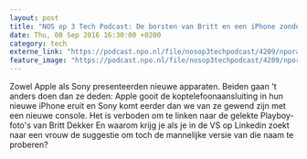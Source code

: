 ```yaml
---
layout: post
title: "NOS op 3 Tech Podcast: De borsten van Britt en een iPhone zonder koptelefooningang"
date: Thu, 08 Sep 2016 16:30:00 +0200
category: tech
externe_link: "https://podcast.npo.nl/file/nosop3techpodcast/4209/nporadio1_nosop3techpodcast_20160908_nos-op-3-tech-podcast-de-borsten-van-britt-en-een-iphone-zonder-koptelefooningang.mp3"
feature_image: "https://podcast.npo.nl/file/nosop3techpodcast/4209/nporadio1_nosop3techpodcast_20160908_nos-op-3-tech-podcast-de-borsten-van-britt-en-een-iphone-zonder-koptelefooningang.mp3"
---
```


Zowel Apple als Sony presenteerden nieuwe apparaten. Beiden gaan 't anders doen dan ze deden: Apple gooit de koptelefoonaansluiting in hun nieuwe iPhone eruit en Sony komt eerder dan we van ze gewend zijn met een nieuwe console.
Het is verboden om te linken naar de gelekte Playboy-foto's van Britt Dekker
En waarom krijg je als je in de VS op Linkedin zoekt naar een vrouw de suggestie om toch de mannelijke versie van die naam te proberen?<img src="http://feeds.feedburner.com/~r/nosop3-tech-podcast/~4/KKW2AahLh-4" height="1" width="1" alt=""/><img src="http://feeds.feedburner.com/~r/nosop3-tech-podcast/~4/KKW2AahLh-4" height="1" width="1" alt=""/>
